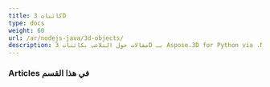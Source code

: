 ```yaml
---
title: كائنات 3D
type: docs
weight: 60
url: /ar/nodejs-java/3d-objects/
description: مقالات حول التلاعب بكائنات 3D بـ Aspose.3D for Python via .NET.
---
```

###  **Articles في هذا القسم**

